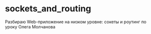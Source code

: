 # sockets_and_routing
Разбираю Web-приложение на низком уровне: сокеты и роутинг по уроку Олега Молчанова
